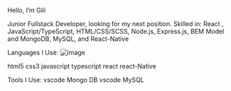 Hello, I’m Gili 


Junior Fullstack Developer, looking for my next position. Skilled in: React , JavaScript/TypeScript, HTML/CSS/SCSS, Node.js, Express.js, BEM Model and MongoDB, MySQL, and React-Native


Languages I Use:
![image](https://user-images.githubusercontent.com/97187992/214541994-fd6540ad-4678-4a4c-ab92-93832cd26148.png)

html5 css3 javascript typescript react react-Native

Tools I Use:
vscode Mongo DB vscode MySQL
